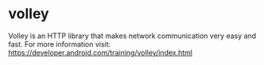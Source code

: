 # volley
Volley is an HTTP library that makes network communication very easy and fast. For more information visit: https://developer.android.com/training/volley/index.html
